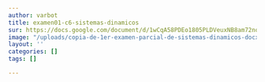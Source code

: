 ```yaml
---
author: varbot
title: examen01-c6-sistemas-dinamicos
sur: https://docs.google.com/document/d/1wCqA58PDEo1805PLDVeuxNB8am72nqwU/edit?usp=sharing&ouid=106103552725839289988&rtpof=true&sd=true
image: "/uploads/copia-de-1er-examen-parcial-de-sistemas-dinamicos-docx-documentos-de-google-google-chrome.jpg"
layout: ''
categories: []
tags: []

---
```

